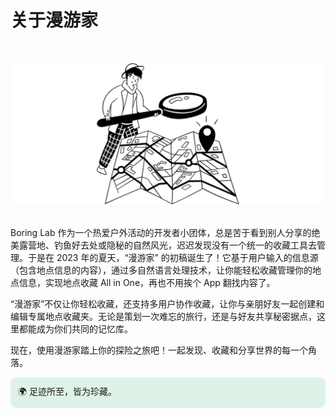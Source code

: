 # 关于漫游家
<br/>

![alt 漫游家](../assets/guide/image-about-story.png)

<br/>
Boring Lab 作为一个热爱户外活动的开发者小团体，总是苦于看到别人分享的绝美露营地、钓鱼好去处或隐秘的自然风光，迟迟发现没有一个统一的收藏工具去管理。于是在 2023 年的夏天，“漫游家” 的初稿诞生了！它基于用户输入的信息源（包含地点信息的内容），通过多自然语言处理技术，让你能轻松收藏管理你的地点信息，实现地点收藏 All in One，再也不用挨个 App 翻找内容了。

“漫游家”不仅让你轻松收藏，还支持多用户协作收藏，让你与亲朋好友一起创建和编辑专属地点收藏夹。无论是策划一次难忘的旅行，还是与好友共享秘密据点，这里都能成为你们共同的记忆库。

现在，使用漫游家踏上你的探险之旅吧！一起发现、收藏和分享世界的每一个角落。

<div style="background-color: #59bc872f; padding: 12px; border-radius: 10px;">
🌍 足迹所至，皆为珍藏。
</div>